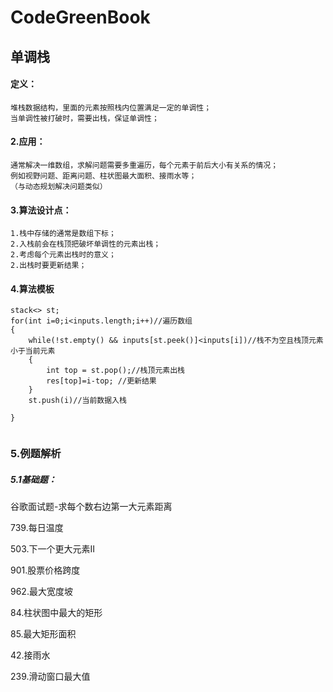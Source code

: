 # CodeGreenBook

## 单调栈

#### 定义：

```
堆栈数据结构，里面的元素按照栈内位置满足一定的单调性；
当单调性被打破时，需要出栈，保证单调性；
```

#### 2.应用：

```
通常解决一维数组，求解问题需要多重遍历，每个元素于前后大小有关系的情况；
例如视野问题、距离问题、柱状图最大面积、接雨水等；
（与动态规划解决问题类似）
```

#### 3.算法设计点：

```
1.栈中存储的通常是数组下标；
2.入栈前会在栈顶把破坏单调性的元素出栈；
2.考虑每个元素出栈时的意义；
2.出栈时要更新结果；
```

#### 4.算法模板

```
stack<> st;
for(int i=0;i<inputs.length;i++)//遍历数组
{
	while(!st.empty() && inputs[st.peek()]<inputs[i])//栈不为空且栈顶元素小于当前元素
	{
		int top = st.pop();//栈顶元素出栈
		res[top]=i-top; //更新结果
	}
	st.push(i)//当前数据入栈

}


```

### 5.例题解析


##### 5.1基础题：

谷歌面试题-求每个数右边第一大元素距离



739.每日温度

503.下一个更大元素II

901.股票价格跨度

962.最大宽度坡







84.柱状图中最大的矩形

85.最大矩形面积

42.接雨水

239.滑动窗口最大值



